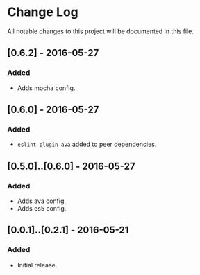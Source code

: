 # Change Log
All notable changes to this project will be documented in this file.

## [0.6.2] - 2016-05-27
### Added
- Adds mocha config.

## [0.6.0] - 2016-05-27
### Added
- `eslint-plugin-ava` added to peer dependencies.

## [0.5.0]..[0.6.0] - 2016-05-27
### Added
- Adds ava config.
- Adds es5 config.

## [0.0.1]..[0.2.1] - 2016-05-21
### Added
- Initial release.
